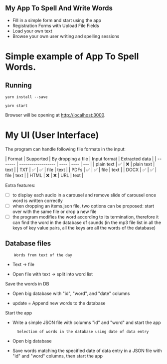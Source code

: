 ## My App To Spell And Write Words 

- Fill in a simple form and start using the app
- Registration Forms with Upload File Fields
- Load your own text
- Browse your own user writing and spelling sessions
# Simple example of App To Spell Words.

## Running

```
yarn install --save

yarn start
```

Browser will be opening at [http://localhost:3000](http://localhost:3000).<br>

# My UI (User Interface)

The program can handle following file formats in the input:

| Format | Supported | By dropping a file | Input format | Extracted data |
| ------- | ------------------ | ---- | ---- | --- |
| plain text | :white_check_mark: | :x: |  plain text  | text |
| TXT | :white_check_mark: | :white_check_mark: | file | text |
| PDFs | :white_check_mark: | :white_check_mark: | file | text |
| DOCX | :white_check_mark: | :white_check_mark: | file | text |
| HTML | :x: | :x: | URL | text |


Extra features:
- [ ] to display each audio in a carousel and remove slide of carousel once word is written correctly
- [ ] when dropping an items.json file, two options can be proposed: start over with the same file or drop a new file
- [ ] the program modifies the word according to its termination, therefore it can find the word in the database of sounds (in the mp3 file list in all the keys of key value pairs, all the keys are all the words of the database)

## Database files

        Words from text of the day

- Text -> file

- Open file with text -> split into word list

Save the words in DB
    
- Open big database with "id", "word", and "date" columns

- update = Append new words to the database

Start the app

- Write a simple JSON file with columns "id" and "word" and start the app

        Selection of words in the database using date of data entry

- Open big database

- Save words matching the specified date of data entry in a JSON file with "id" and "word" columns, then start the app
